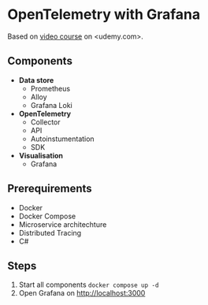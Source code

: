 # OpenTelemetry with Grafana

Based on [video course](hhttps://www.udemy.com/course/mastering-prometheus-and-grafana/learn/lecture/27491608?start=0#overview) on <udemy.com>.

## Components

- **Data store**
  - Prometheus
  - Alloy
  - Grafana Loki
- **OpenTelemetry**
  - Collector
  - API
  - Autoinstumentation
  - SDK
- **Visualisation**
  - Grafana

## Prerequirements

- Docker
- Docker Compose
- Microservice architechture
- Distributed Tracing
- C#

## Steps

1. Start all components `docker compose up -d`
2. Open Grafana on <http://localhost:3000>

